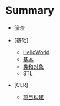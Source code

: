 # Summary

* [简介](README.md)

* [基础]
    * [HelloWorld](./BASE/Hello.md)
    * [基本](./BASE/Basic.md)
    * [类和对象](./BASE/ClassObject.md)
    * [STL](./BASE/STL.md)
* [CLR]
    * [项目构建](./CLR/CLR_Hello.md)